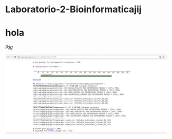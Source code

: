 # Laboratorio-2-Bioinformaticajij


# hola

_lkjg_



![linda mi niña](https://github.com/constanzaortega/Laboratorio-2-Bioinformatica/blob/master/21175330_10214200611117113_1935606898_n.jpg)
